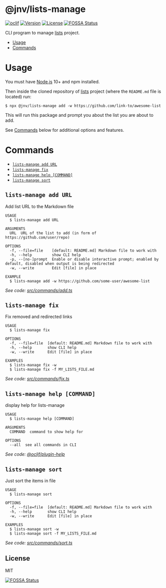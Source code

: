 <!-- prettier-ignore -->
@jnv/lists-manage
===============

<!-- prettier-ignore-end -->

[![oclif](https://img.shields.io/badge/cli-oclif-brightgreen.svg)](https://oclif.io)
[![Version](https://img.shields.io/npm/v/@jnv/lists-manage)](https://npmjs.org/package/@jnv/lists-manage)
[![License](https://img.shields.io/github/license/jnv/lists-manage)](LICENSE)
[![FOSSA Status](https://app.fossa.io/api/projects/git%2Bgithub.com%2Fjnv%2Flists-manage.svg?type=shield)](https://app.fossa.io/projects/git%2Bgithub.com%2Fjnv%2Flists-manage?ref=badge_shield)

CLI program to manage [lists] project.

<!-- prettier-ignore -->

<!-- toc -->
* [Usage](#usage)
* [Commands](#commands)
<!-- tocstop -->

<!-- prettier-ignore-end -->

# Usage

You must have [Node.js](https://nodejs.org/) 10+ and npm installed.

Then inside the cloned repository of [lists] project (where the `README.md` file is located) run:

```sh-session
$ npx @jnv/lists-manage add -w https://github.com/link-to/awesome-list
```

This will run this package and prompt you about the list you are about to add.

See [Commands](#commands) below for additional options and features.

# Commands

<!-- prettier-ignore -->
<!-- commands -->
* [`lists-manage add URL`](#lists-manage-add-url)
* [`lists-manage fix`](#lists-manage-fix)
* [`lists-manage help [COMMAND]`](#lists-manage-help-command)
* [`lists-manage sort`](#lists-manage-sort)

## `lists-manage add URL`

Add list URL to the Markdown file

```
USAGE
  $ lists-manage add URL

ARGUMENTS
  URL  URL of the list to add (in form of https://github.com/user/repo)

OPTIONS
  -f, --file=file    [default: README.md] Markdown file to work with
  -h, --help         show CLI help
  -p, --[no-]prompt  Enable or disable interactive prompt; enabled by default, disabled when output is being redirected
  -w, --write        Edit [file] in place

EXAMPLE
  $ lists-manage add -w https://github.com/some-user/awesome-list
```

_See code: [src/commands/add.ts](https://github.com/jnv/lists-manage/blob/v0.0.3/src/commands/add.ts)_

## `lists-manage fix`

Fix removed and redirected links

```
USAGE
  $ lists-manage fix

OPTIONS
  -f, --file=file  [default: README.md] Markdown file to work with
  -h, --help       show CLI help
  -w, --write      Edit [file] in place

EXAMPLES
  $ lists-manage fix -w
  $ lists-manage fix -f MY_LISTS_FILE.md
```

_See code: [src/commands/fix.ts](https://github.com/jnv/lists-manage/blob/v0.0.3/src/commands/fix.ts)_

## `lists-manage help [COMMAND]`

display help for lists-manage

```
USAGE
  $ lists-manage help [COMMAND]

ARGUMENTS
  COMMAND  command to show help for

OPTIONS
  --all  see all commands in CLI
```

_See code: [@oclif/plugin-help](https://github.com/oclif/plugin-help/blob/v2.2.0/src/commands/help.ts)_

## `lists-manage sort`

Just sort the items in file

```
USAGE
  $ lists-manage sort

OPTIONS
  -f, --file=file  [default: README.md] Markdown file to work with
  -h, --help       show CLI help
  -w, --write      Edit [file] in place

EXAMPLES
  $ lists-manage sort -w
  $ lists-manage sort -f MY_LISTS_FILE.md
```

_See code: [src/commands/sort.ts](https://github.com/jnv/lists-manage/blob/v0.0.3/src/commands/sort.ts)_
<!-- commandsstop -->
<!-- prettier-ignore-end -->

## License

MIT

[lists]: https://github.com/jnv/lists


[![FOSSA Status](https://app.fossa.io/api/projects/git%2Bgithub.com%2Fjnv%2Flists-manage.svg?type=large)](https://app.fossa.io/projects/git%2Bgithub.com%2Fjnv%2Flists-manage?ref=badge_large)